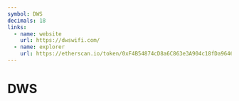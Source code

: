 ```yaml
---
symbol: DWS
decimals: 18
links:
  - name: website
    url: https://dwswifi.com/
  - name: explorer
    url: https://etherscan.io/token/0xF4B54874cD8a6C863e3A904c18fDa964661Ec363
---
```


# DWS
